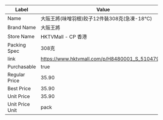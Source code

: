 | Label           | Value                                          |
| --------------- | ---------------------------------------------- |
| Name            | 大阪王將(味噌羽根)餃子12件裝308克(急凍-18°C)                  |
| Brand Name      | 大阪王將                                           |
| Store Name      | HKTVMall - CP 香港                               |
| Packing Spec    | 308克                                           |
| link            | https://www.hktvmall.com/p/H8480001_S_51047912 |
| Purchasable     | true                                           |
| Regular Price   | 35.90                                          |
| Best Price      | 35.90                                          |
| Unit Price      | 35.90                                          |
| Unit Price Unit | pack                                           |
